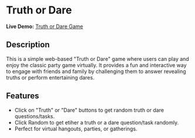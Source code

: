 # Truth or Dare

**Live Demo:** [Truth or Dare Game](https://snazzy-quokka-9e8ad2.netlify.app](https://play-truth-or-dare.netlify.app/))

## Description

This is a simple web-based "Truth or Dare" game where users can play and enjoy the classic party game virtually. It provides a fun and interactive way to engage with friends and family by challenging them to answer revealing truths or perform entertaining dares.

## Features

- Click on "Truth" or "Dare" buttons to get random truth or dare questions/tasks.
- Click Random to get etiher a truth or a dare question/task randomly.
- Perfect for virtual hangouts, parties, or gatherings.


